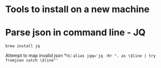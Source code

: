 # Tools to install on a new machine

# Parse json in command line - JQ
`brew install jq`

Attempt to map invalid json *rc: `alias jqq='jq -Rr ". as \$line | try fromjson catch \$line"'` 
